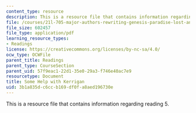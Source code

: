 ```yaml
---
content_type: resource
description: This is a resource file that contains information regarding reading 5.
file: /courses/21l-705-major-authors-rewriting-genesis-paradise-lost-and-twentieth-century-fantasy-spring-2009/3b1a835dc6ccb169df0fa8aed196730e_MIT21L_705S09_read05.pdf
file_size: 602457
file_type: application/pdf
learning_resource_types:
- Readings
license: https://creativecommons.org/licenses/by-nc-sa/4.0/
ocw_type: OCWFile
parent_title: Readings
parent_type: CourseSection
parent_uid: 57f9eac1-22d1-35e0-29a3-f746e40ac7e9
resourcetype: Document
title: Some Help with Kerrigan
uid: 3b1a835d-c6cc-b169-df0f-a8aed196730e
---
```

This is a resource file that contains information regarding reading 5.
